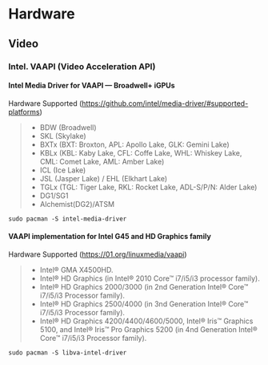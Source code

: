 # Hardware

## Video

### Intel. VAAPI (Video Acceleration API)

#### Intel Media Driver for VAAPI — Broadwell+ iGPUs

Hardware Supported (https://github.com/intel/media-driver/#supported-platforms)

> - BDW (Broadwell)
> - SKL (Skylake)
> - BXTx (BXT: Broxton, APL: Apollo Lake, GLK: Gemini Lake)
> - KBLx (KBL: Kaby Lake, CFL: Coffe Lake, WHL: Whiskey Lake, CML: Comet Lake, AML: Amber Lake)
> - ICL (Ice Lake)
> - JSL (Jasper Lake) / EHL (Elkhart Lake)
> - TGLx (TGL: Tiger Lake, RKL: Rocket Lake, ADL-S/P/N: Alder Lake)
> - DG1/SG1
> - Alchemist(DG2)/ATSM

```shell
sudo pacman -S intel-media-driver
```

#### VAAPI implementation for Intel G45 and HD Graphics family

Hardware Supported (https://01.org/linuxmedia/vaapi)

> - Intel® GMA X4500HD.
> - Intel® HD Graphics (in Intel® 2010 Core™ i7/i5/i3 processor family).
> - Intel® HD Graphics 2000/3000 (in 2nd Generation Intel® Core™ i7/i5/i3 Processor family).
> - Intel® HD Graphics 2500/4000 (in 3nd Generation Intel® Core™ i7/i5/i3 Processor family).
> - Intel® HD Graphics 4200/4400/4600/5000, Intel® Iris™ Graphics 5100, and Intel® Iris™ Pro Graphics 5200 (in 4nd Generation Intel® Core™ i7/i5/i3 Processor family).

```shell
sudo pacman -S libva-intel-driver
```
